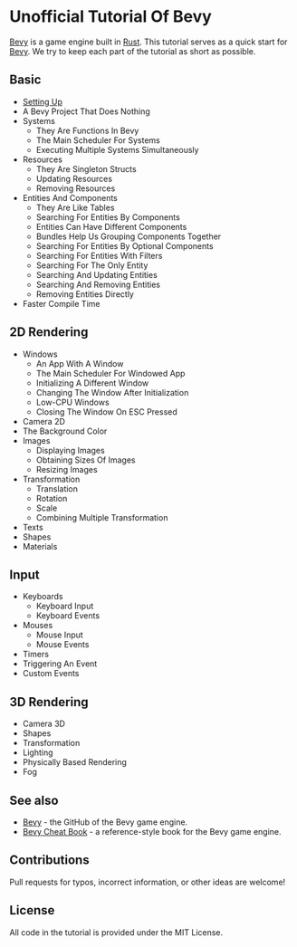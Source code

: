 # Unofficial Tutorial Of Bevy

[Bevy](https://bevyengine.org/) is a game engine built in [Rust](https://www.rust-lang.org/).
This tutorial serves as a quick start for [Bevy](https://bevyengine.org/).
We try to keep each part of the tutorial as short as possible.

## Basic

* [Setting Up](./tutorial/setting_up.md)
* A Bevy Project That Does Nothing
* Systems
  * They Are Functions In Bevy
  * The Main Scheduler For Systems
  * Executing Multiple Systems Simultaneously
* Resources
  * They Are Singleton Structs
  * Updating Resources
  * Removing Resources
* Entities And Components
  * They Are Like Tables
  * Searching For Entities By Components
  * Entities Can Have Different Components
  * Bundles Help Us Grouping Components Together
  * Searching For Entities By Optional Components
  * Searching For Entities With Filters
  * Searching For The Only Entity
  * Searching And Updating Entities
  * Searching And Removing Entities
  * Removing Entities Directly
* Faster Compile Time <!-- (remove in release) -->

## 2D Rendering

* Windows
  * An App With A Window
  * The Main Scheduler For Windowed App
  * Initializing A Different Window
  * Changing The Window After Initialization
  * Low-CPU Windows
  * Closing The Window On ESC Pressed
* Camera 2D <!-- (origin, positive x y) -->
* The Background Color
* Images
  * Displaying Images
  * Obtaining Sizes Of Images
  * Resizing Images
* Transformation
  * Translation
  * Rotation
  * Scale
  * Combining Multiple Transformation
* Texts
  <!-- * (display, anchors, font, style(?)) -->
* Shapes
  <!-- * (different shapes) -->
* Materials
  <!-- * (colors, textures) -->

## Input

* Keyboards
  * Keyboard Input
  * Keyboard Events
* Mouses
  * Mouse Input
  * Mouse Events <!-- (cursor) -->
* Timers
  <!-- * (time, w/ w/o repeat) -->
* Triggering An Event <!-- (exit) -->
* Custom Events

## 3D Rendering

* Camera 3D <!-- (camera position, look at) -->
* Shapes
  <!-- * (different shapes) -->
* Transformation
  <!-- * (parent/children, despawn recursively) -->
* Lighting
* Physically Based Rendering
* Fog
<!-- * (multiple cameras, background, 2d+3d) -->

<!-- * User Interfaces -->

<!-- gizmos -->
<!-- animation -->
<!-- stages? -->
<!-- audio? -->
<!-- remove systems -->

## See also

* [Bevy](https://github.com/bevyengine/bevy) - the GitHub of the Bevy game engine.
* [Bevy Cheat Book](https://bevy-cheatbook.github.io/) - a reference-style book for the Bevy game engine.

## Contributions

Pull requests for typos, incorrect information, or other ideas are welcome!

## License

All code in the tutorial is provided under the MIT License.
